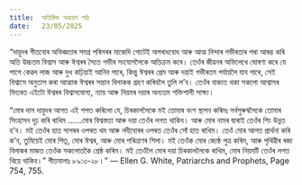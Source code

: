 ```yaml
---
title:  অতিৰিক্ত অধ্যয়ন পাঠ
date:   23/05/2025
---
```


“দায়ুদৰ গীতবোৰ অভিজ্ঞতাৰ সমগ্ৰ পৰিসৰৰ মাজেদি গোটেই অপৰাধবোধ আৰু আত্ম নিন্দাৰ গভীৰতাৰ পৰা আৰম্ভ কৰি অতি উচ্চতম বিশ্বাস আৰু ঈশ্বৰৰ সৈতে গভীৰ সংযোগলৈকে অতিক্রম কৰে। তেওঁৰ জীৱনৰ অভিলেখে ঘোষণা কৰে যে পাপে কেৱল লাজ আৰু দুখ কঢ়িয়াই আনিব পাৰে, কিন্তু ঈশ্বৰৰ প্ৰেম আৰু দয়াই গভীৰতম পৰ্যায়লৈ যাব পাৰে, সেই বিশ্বাসে অনুতাপ কৰা আত্মাক ঈশ্বৰৰ সন্তান বিলাকক গ্ৰহণ কৰিবলৈ তুলি ল’ব। তেওঁৰ বাক্যত থকা সকলো আশ্বাসৰ ভিতৰত এইটো ঈশ্বৰৰ বিশ্বাসযোগ্য, ন্যায় আৰু নিয়মৰ দয়াৰ অন্যতম শক্তিশালী সাক্ষ্য।

“মোৰ দাস দায়ুদৰ আগত এই শপত কৰিলো যে, চিৰকাললৈকে মই তোমাৰ বংশ স্থাপন কৰিমঃ সৰ্বপুৰুষলৈকে তোমাৰ সিংহাসন দৃঢ় কৰি ৰাখিম ……মোৰ বিশ্বস্ততা আৰু দয়া তেওঁৰ লগত থাকিব। আৰু মোৰ নামৰ দ্বাৰাই তেওঁৰ শিং উন্নত হ’ব। মই তেওঁৰ হাত সাগৰৰ ওপৰত থম আৰু নদীবোৰৰ ওপৰত তেওঁৰ সোঁ হাত ৰাখিম। তেওঁ মোৰ আগত প্ৰাৰ্থনা কৰি ক’ব, তুমিয়েই মোৰ পিতৃ, মোৰ ঈশ্বৰ, আৰু মোৰ পৰিত্ৰাণৰ শিলা। মই তেওঁক মোৰ জ্যেষ্ঠ পুত্ৰ কৰিম, আৰু পৃথিৱীৰ ৰজা বিলাকৰ মাজত তেওঁক সকলোতকৈ শ্রেষ্ঠ কৰিম। মই তেওঁলৈ মোৰ দয়া চিৰকাললৈকে ৰাখিম, মোৰ নিয়মটি তেওঁৰ লগত থিয়ে থাকিব।” গীতমালাঃ ৮৯:৩-২৮।” — Ellen G. White, Patriarchs and Prophets, Page 754, 755.